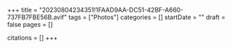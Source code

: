 +++
title = "20230804234351!1FAAD9AA-DC51-42BF-A660-737FB7FBE56B.avif"
tags = ["Photos"]
categories = []
startDate = ""
draft = false
pages = []

citations = []
+++
